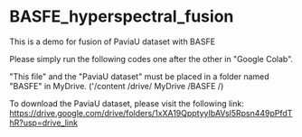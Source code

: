 # BASFE_hyperspectral_fusion

This is a demo for fusion of PaviaU dataset with BASFE

Please simply run the following codes one after the other in "Google Colab".

"This file" and the "PaviaU dataset" must be placed in a folder named "BASFE" in MyDrive. ('/content /drive/ MyDrive /BASFE /)

To download the PaviaU dataset, please visit the following link: https://drive.google.com/drive/folders/1xXA19QpptyyIbAVsl5Rpsn449pPfdThR?usp=drive_link 
